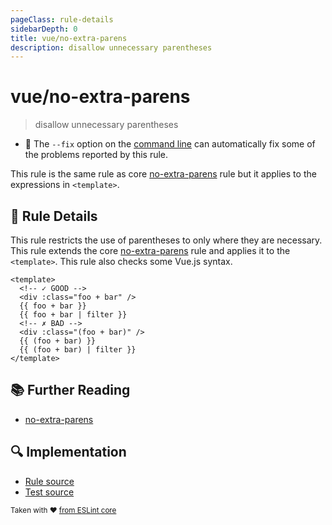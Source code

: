 ```yaml
---
pageClass: rule-details
sidebarDepth: 0
title: vue/no-extra-parens
description: disallow unnecessary parentheses
---
```

# vue/no-extra-parens
> disallow unnecessary parentheses

- :wrench: The `--fix` option on the [command line](https://eslint.org/docs/user-guide/command-line-interface#fixing-problems) can automatically fix some of the problems reported by this rule.

This rule is the same rule as core [no-extra-parens] rule but it applies to the expressions in `<template>`.

## :book: Rule Details

This rule restricts the use of parentheses to only where they are necessary.  
This rule extends the core [no-extra-parens] rule and applies it to the `<template>`. This rule also checks some Vue.js syntax.

<eslint-code-block fix :rules="{'vue/no-extra-parens': ['error']}">

```vue
<template>
  <!-- ✓ GOOD -->
  <div :class="foo + bar" />
  {{ foo + bar }}
  {{ foo + bar | filter }}
  <!-- ✗ BAD -->
  <div :class="(foo + bar)" />
  {{ (foo + bar) }}
  {{ (foo + bar) | filter }}
</template>
```

</eslint-code-block>

## :books: Further Reading

- [no-extra-parens]

[no-extra-parens]: https://eslint.org/docs/rules/no-extra-parens

## :mag: Implementation

- [Rule source](https://github.com/vuejs/eslint-plugin-vue/blob/master/lib/rules/no-extra-parens.js)
- [Test source](https://github.com/vuejs/eslint-plugin-vue/blob/master/tests/lib/rules/no-extra-parens.js)

<sup>Taken with ❤️ [from ESLint core](https://eslint.org/docs/rules/no-extra-parens)</sup>
